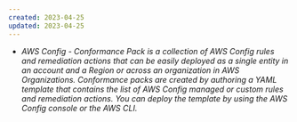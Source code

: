```yaml
---
created: 2023-04-25
updated: 2023-04-25
---
```

 - *AWS Config - Conformance Pack is a collection of AWS Config rules and remediation actions that can be easily deployed as a single entity in an account and a Region or across an organization in AWS Organizations. Conformance packs are created by authoring a YAML template that contains the list of AWS Config managed or custom rules and remediation actions. You can deploy the template by using the AWS Config console or the AWS CLI.* 